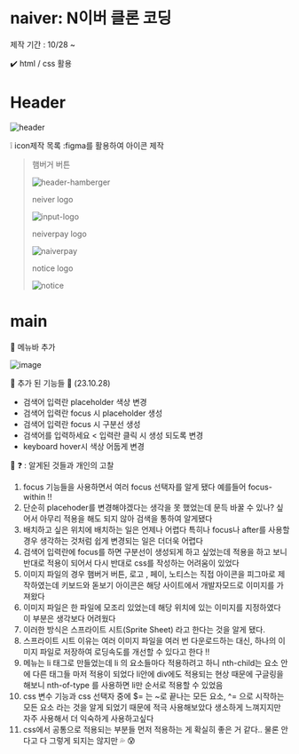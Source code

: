 # naiver: N이버 클론 코딩 

제작 기간 : 10/28 ~

✔️ html / css 활용

# Header 
![header](https://github.com/HongDawww/naiver/assets/142575028/d6ff74fd-5d27-4f17-b31d-c8061aebf10d)
> 
>
❕ icon제작 목록 :figma를 활용하여 아이콘 제작


> 햄버거 버튼
> 
> ![header-hamberger](https://github.com/HongDawww/naiver/assets/142575028/57095db7-89dc-4541-b89b-40bff2fe3be1)
>
> neiver logo
>
> ![input-logo](https://github.com/HongDawww/naiver/assets/142575028/639c8067-6cce-44d2-91d3-b5ede0eb398e)
> 
> neiverpay logo
>
>  ![naiverpay](https://github.com/HongDawww/naiver/assets/142575028/cfef5258-c96f-4630-ad6c-f244e76d72b8)
> 
> notice logo
>
>  ![notice](https://github.com/HongDawww/naiver/assets/142575028/f38b3937-55e2-4f08-ae4b-983a1d5a3789)
>
# main
🤞 메뉴바 추가
>
 ![image](https://github.com/HongDawww/naiver/assets/142575028/dddd9c96-748d-46f6-af0f-fc8d6deadbf3)
 
 💜 추가 된 기능들 💜 (23.10.28)
- 검색어 입력란 placeholder 색상 변경
- 검색어 입력란 focus 시 placeholder 생성
- 검색어 입력란 focus 시 구분선 생성
- 검색어를 입력하세요 < 입력란 클릭 시 생성 되도록 변경
- keyboard hover시 색상 어둡게 변경 

 🤔 ❓ : 알게된 것들과 개인의 고찰

 1. focus 기능들을 사용하면서 여러 focus 선택자를 알게 됐다 예를들어 focus-within !! 
 2. 단순히 placehoder를 변경해야겠다는 생각을 못 했었는데 문득 바꿀 수 있나? 싶어서 아무리 적용을 해도 되지 않아 검색을 통하여 알게됐다
 3. 배치하고 싶은 위치에 배치하는 일은 언제나 어렵다 특히나  focus나 after를 사용할 경우 생각하는 것처럼 쉽게 변경되는 일은 더더욱 어렵다
 4. 검색어 입력란에 focus를 하면 구분선이 생성되게 하고 싶었는데 적용을 하고 보니 반대로 적용이 되어서 다시 반대로 css를 작성하는 어려움이 있었다
 5. 이미지 파일의 경우 햄버거 버튼, 로고 , 페이, 노티스는 직접 아이콘을 피그마로 제작하였는데 키보드와 돋보기 아이콘은 해당 사이트에서 개발자모드로 이미지를 가져왔다
 6. 이미지 파일은 한 파일에 모조리 있었는데 해당 위치에 있는 이미지를 지정하였다 이 부분은 생각보다 어려웠다
 7. 이러한 방식은 스프라이트 시트(Sprite Sheet) 라고 한다는 것을 알게 됐다.
 8. 스프라이트 시트 이유는 여러 이미지 파일을 여러 번 다운로드하는 대신, 하나의 이미지 파일로 저장하여 로딩속도를 개선할 수 있다고 한다 !!
 9. 메뉴는 li 태그로 만들었는데 li 의 요소들마다 적용하려고 하니 nth-child는 요소 안에 다른 태그들 마저 적용이 되었다 li안에 div에도 적용되는 현상 때문에 구글링을 해보니 nth-of-type 를 사용하면  li만 순서로 적용할 수 있었음
 10. css 변수 기능과 css 선택자 중에 $= 는 ~로 끝나는 모든 요소, ^= 으로 시작하는 모든 요소 라는 것을 알게 되었기 때문에 적극 사용해보았다 생소하게 느껴지지만 자주 사용해서 더 익숙하게 사용하고싶다
 11. css에서 공통으로 적용되는 부분들 먼저 적용하는 게 확실히 좋은 거 같다.. 물론 안다고 다 그렇게 되지는 않지만 💦 😰

